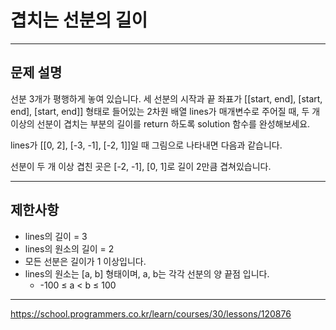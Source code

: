 # 겹치는 선분의 길이

---

## 문제 설명

선분 3개가 평행하게 놓여 있습니다. 세 선분의 시작과 끝 좌표가 [[start, end], [start, end], [start, end]] 형태로 들어있는 2차원 배열 lines가 매개변수로 주어질 때, 두 개 이상의 선분이 겹치는 부분의 길이를 return 하도록 solution 함수를 완성해보세요.

lines가 [[0, 2], [-3, -1], [-2, 1]]일 때 그림으로 나타내면 다음과 같습니다.

선분이 두 개 이상 겹친 곳은 [-2, -1], [0, 1]로 길이 2만큼 겹쳐있습니다.



---

## 제한사항

- lines의 길이 = 3
- lines의 원소의 길이 = 2
- 모든 선분은 길이가 1 이상입니다.
- lines의 원소는 [a, b] 형태이며, a, b는 각각 선분의 양 끝점 입니다.
	- -100 ≤ a < b ≤ 100

---

https://school.programmers.co.kr/learn/courses/30/lessons/120876
